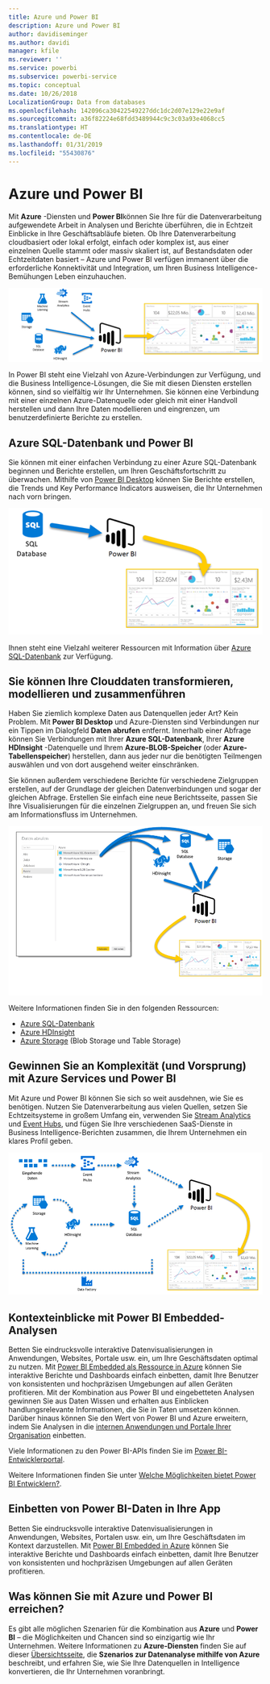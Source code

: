 ```yaml
---
title: Azure und Power BI
description: Azure und Power BI
author: davidiseminger
ms.author: davidi
manager: kfile
ms.reviewer: ''
ms.service: powerbi
ms.subservice: powerbi-service
ms.topic: conceptual
ms.date: 10/26/2018
LocalizationGroup: Data from databases
ms.openlocfilehash: 142096ca30422549227ddc1dc2d07e129e22e9af
ms.sourcegitcommit: a36f82224e68fdd3489944c9c3c03a93e4068cc5
ms.translationtype: HT
ms.contentlocale: de-DE
ms.lasthandoff: 01/31/2019
ms.locfileid: "55430876"
---
```

# <a name="azure-and-power-bi"></a>Azure und Power BI

Mit **Azure** -Diensten und **Power BI**können Sie Ihre für die Datenverarbeitung aufgewendete Arbeit in Analysen und Berichte überführen, die in Echtzeit Einblicke in Ihre Geschäftsabläufe bieten. Ob Ihre Datenverarbeitung cloudbasiert oder lokal erfolgt, einfach oder komplex ist, aus einer einzelnen Quelle stammt oder massiv skaliert ist, auf Bestandsdaten oder Echtzeitdaten basiert – Azure und Power BI verfügen immanent über die erforderliche Konnektivität und Integration, um Ihren Business Intelligence-Bemühungen Leben einzuhauchen.

![Azure](media/service-azure-and-power-bi/azure_1.png)

In Power BI steht eine Vielzahl von Azure-Verbindungen zur Verfügung, und die Business Intelligence-Lösungen, die Sie mit diesen Diensten erstellen können, sind so vielfältig wir Ihr Unternehmen. Sie können eine Verbindung mit einer einzelnen Azure-Datenquelle oder gleich mit einer Handvoll herstellen und dann Ihre Daten modellieren und eingrenzen, um benutzerdefinierte Berichte zu erstellen.

## <a name="azure-sql-database-and-power-bi"></a>Azure SQL-Datenbank und Power BI

Sie können mit einer einfachen Verbindung zu einer Azure SQL-Datenbank beginnen und Berichte erstellen, um Ihren Geschäftsfortschritt zu überwachen. Mithilfe von [Power BI Desktop](desktop-getting-started.md) können Sie Berichte erstellen, die Trends und Key Performance Indicators ausweisen, die Ihr Unternehmen nach vorn bringen.

![SQL nach Power BI](media/service-azure-and-power-bi/azure_2_sqltopbi.png)

Ihnen steht eine Vielzahl weiterer Ressourcen mit Information über [Azure SQL-Datenbank](http://azure.microsoft.com/services/sql-database/) zur Verfügung.

## <a name="transform-shape-and-merge-your-cloud-data"></a>Sie können Ihre Clouddaten transformieren, modellieren und zusammenführen

Haben Sie ziemlich komplexe Daten aus Datenquellen jeder Art? Kein Problem. Mit **Power BI Desktop** und Azure-Diensten sind Verbindungen nur ein Tippen im Dialogfeld **Daten abrufen** entfernt. Innerhalb einer Abfrage können Sie Verbindungen mit Ihrer **Azure SQL-Datenbank**, Ihrer **Azure HDInsight** -Datenquelle und Ihrem **Azure-BLOB-Speicher** (oder **Azure-Tabellenspeicher**) herstellen, dann aus jeder nur die benötigten Teilmengen auswählen und von dort ausgehend weiter einschränken.

Sie können außerdem verschiedene Berichte für verschiedene Zielgruppen erstellen, auf der Grundlage der gleichen Datenverbindungen und sogar der gleichen Abfrage. Erstellen Sie einfach eine neue Berichtsseite, passen Sie Ihre Visualisierungen für die einzelnen Zielgruppen an, und freuen Sie sich am Informationsfluss im Unternehmen.

![Mehrere Dienste nach Power BI](media/service-azure-and-power-bi/azure_3_multipletopbi.png)

Weitere Informationen finden Sie in den folgenden Ressourcen:

* [Azure SQL-Datenbank](http://azure.microsoft.com/services/sql-database/)
* [Azure HDInsight](http://azure.microsoft.com/services/hdinsight/)
* [Azure Storage](http://azure.microsoft.com/services/storage/) (Blob Storage und Table Storage)

## <a name="get-complex-and-ahead-using-azure-services-and-power-bi"></a>Gewinnen Sie an Komplexität (und Vorsprung) mit Azure Services und Power BI

Mit Azure und Power BI können Sie sich so weit ausdehnen, wie Sie es benötigen. Nutzen Sie Datenverarbeitung aus vielen Quellen, setzen Sie Echtzeitsysteme in großem Umfang ein, verwenden Sie [Stream Analytics](http://azure.microsoft.com/services/stream-analytics/) und [Event Hubs](http://azure.microsoft.com/services/event-hubs/), und fügen Sie Ihre verschiedenen SaaS-Dienste in Business Intelligence-Berichten zusammen, die Ihrem Unternehmen ein klares Profil geben.

![Azure – Komplexität](media/service-azure-and-power-bi/azure_4_complex.png)

## <a name="context-insights-with-power-bi-embedded-analytics"></a>Kontexteinblicke mit Power BI Embedded-Analysen

Betten Sie eindrucksvolle interaktive Datenvisualisierungen in Anwendungen, Websites, Portale usw. ein, um Ihre Geschäftsdaten optimal zu nutzen. Mit [Power BI Embedded als Ressource in Azure](https://azure.microsoft.com/services/power-bi-embedded/) können Sie interaktive Berichte und Dashboards einfach einbetten, damit Ihre Benutzer von konsistenten und hochpräzisen Umgebungen auf allen Geräten profitieren.  Mit der Kombination aus Power BI und eingebetteten Analysen gewinnen Sie aus Daten Wissen und erhalten aus Einblicken handlungsrelevante Informationen, die Sie in Taten umsetzen können.  Darüber hinaus können Sie den Wert von Power BI und Azure erweitern, indem Sie Analysen in die [internen Anwendungen und Portale Ihrer Organisation](https://powerbi.microsoft.com/developers/embedded-analytics/organization/) einbetten.

Viele Informationen zu den Power BI-APIs finden Sie im [Power BI-Entwicklerportal](http://dev.powerbi.com).

Weitere Informationen finden Sie unter [Welche Möglichkeiten bietet Power BI Entwicklern?](developer/what-can-you-do.md).

## <a name="embed-your-power-bi-data-within-your-app"></a>Einbetten von Power BI-Daten in Ihre App

Betten Sie eindrucksvolle interaktive Datenvisualisierungen in Anwendungen, Websites, Portalen usw. ein, um Ihre Geschäftsdaten im Kontext darzustellen. Mit [Power BI Embedded in Azure](https://azure.microsoft.com/services/power-bi-embedded/) können Sie interaktive Berichte und Dashboards einfach einbetten, damit Ihre Benutzer von konsistenten und hochpräzisen Umgebungen auf allen Geräten profitieren.

## <a name="what-could-you-do-with-azure-and-power-bi"></a>Was können Sie mit Azure und Power BI erreichen?

Es gibt alle möglichen Szenarien für die Kombination aus **Azure** und **Power BI** – die Möglichkeiten und Chancen sind so einzigartig wie Ihr Unternehmen. Weitere Informationen zu **Azure-Diensten** finden Sie auf dieser [Übersichtsseite](https://docs.microsoft.com/azure/machine-learning/team-data-science-process/plan-your-environment), die **Szenarios zur Datenanalyse mithilfe von Azure** beschreibt, und erfahren Sie, wie Sie Ihre Datenquellen in Intelligence konvertieren, die Ihr Unternehmen voranbringt.